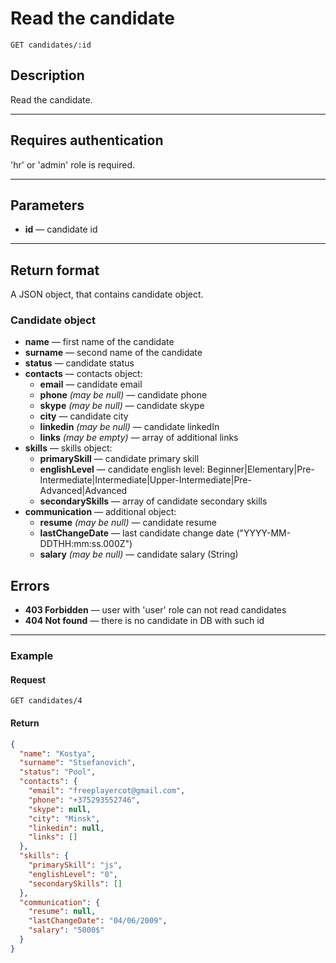 # Read the candidate

``` Text
GET candidates/:id
```

## Description

Read the candidate.

***

## Requires authentication

'hr' or 'admin' role is required.

***

## Parameters

- **id** — candidate id

***

## Return format

A JSON object, that contains candidate object.

### Candidate object

- **name** — first name of the candidate
- **surname** — second name of the candidate
- **status** — candidate status
- **contacts** — contacts object:
  - **email** — candidate email
  - **phone** *(may be null)* — candidate phone
  - **skype** *(may be null)* — candidate skype
  - **city** — candidate city
  - **linkedin** *(may be null)* — candidate linkedIn
  - **links** *(may be empty)* — array of additional links
- **skills** — skills object:
  - **primarySkill** — candidate primary skill
  - **englishLevel** — candidate english level: Beginner|Elementary|Pre-Intermediate|Intermediate|Upper-Intermediate|Pre-Advanced|Advanced
  - **secondarySkills** — array of candidate secondary skills
- **communication** — additional object:
  - **resume** *(may be null)* — candidate resume
  - **lastChangeDate** — last candidate change date ("YYYY-MM-DDTHH:mm:ss.000Z")
  - **salary** *(may be null)* — candidate salary (String)

## Errors

- **403 Forbidden** — user with 'user' role can not read candidates
- **404 Not found** — there is no candidate in DB with such id

***

### Example

#### **Request**

``` Text
GET candidates/4
```

#### **Return**

``` JSON
{
  "name": "Kostya",
  "surname": "Stsefanovich",
  "status": "Pool",
  "contacts": {
    "email": "freeplayercot@gmail.com",
    "phone": "+375293552746",
    "skype": null,
    "city": "Minsk",
    "linkedin": null,
    "links": []
  },
  "skills": {
    "primarySkill": "js",
    "englishLevel": "0",
    "secondarySkills": []
  },
  "communication": {
    "resume": null,
    "lastChangeDate": "04/06/2009",
    "salary": "5000$"
  }
}
```
